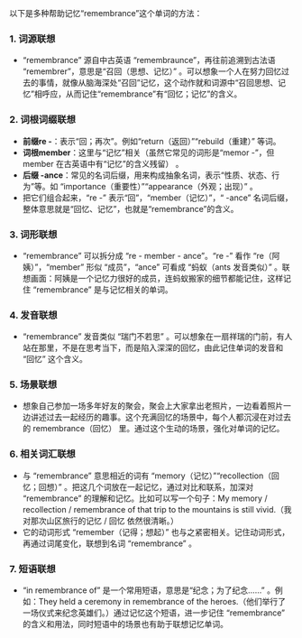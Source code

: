 以下是多种帮助记忆“remembrance”这个单词的方法：

### 1. 词源联想
 - “remembrance” 源自中古英语 “remembraunce”，再往前追溯到古法语 “remembrer”，意思是“召回（思想、记忆）” 。可以想象一个人在努力回忆过去的事情，就像从脑海深处“召回”记忆，这个动作就和词源中“召回思想、记忆”相呼应，从而记住“remembrance”有“回忆；记忆”的含义。

### 2. 词根词缀联想
 - **前缀re -**：表示“回；再次”。例如“return（返回）”“rebuild（重建）” 等词。
 - **词根member**：这里与“记忆”相关（虽然它常见的词形是“memor -”，但member 在古英语中有“记忆”的含义残留） 。
 - **后缀 -ance**：常见的名词后缀，用来构成抽象名词，表示“性质、状态、行为”等。如 “importance（重要性）”“appearance（外观；出现）” 。
 - 把它们组合起来，“re -” 表示“回”，“member（记忆）”，“ -ance” 名词后缀，整体意思就是“回忆、记忆”，也就是“remembrance”的含义。

### 3. 词形联想
 - “remembrance” 可以拆分成 “re - member - ance”。“re -” 看作 “re（阿姨）”，“member” 形似 “成员”，“ance” 可看成 “蚂蚁（ants 发音类似）” 。联想画面：阿姨是一个记忆力很好的成员，连蚂蚁搬家的细节都能记住，这样记住 “remembrance” 是与记忆相关的单词。

### 4. 发音联想
 - “remembrance” 发音类似 “瑞门不若思” 。可以想象在一扇祥瑞的门前，有人站在那里，不是在思考当下，而是陷入深深的回忆，由此记住单词的发音和 “回忆” 这个含义。

### 5. 场景联想
 - 想象自己参加一场多年好友的聚会，聚会上大家拿出老照片，一边看着照片一边讲述过去一起经历的趣事。这个充满回忆的场景中，每个人都沉浸在对过去的 remembrance（回忆） 里。通过这个生动的场景，强化对单词的记忆。

### 6. 相关词汇联想
 - 与 “remembrance” 意思相近的词有 “memory（记忆）”“recollection（回忆；回想）” 。把这几个词放在一起记忆，通过对比和联系，加深对 “remembrance” 的理解和记忆。比如可以写一个句子：My memory / recollection / remembrance of that trip to the mountains is still vivid.（我对那次山区旅行的记忆 / 回忆 依然很清晰。）
 - 它的动词形式 “remember（记得；想起）” 也与之紧密相关。记住动词形式，再通过词尾变化，联想到名词 “remembrance” 。

### 7. 短语联想
 - “in remembrance of” 是一个常用短语，意思是“纪念；为了纪念……” 。例如：They held a ceremony in remembrance of the heroes.（他们举行了一场仪式来纪念英雄们。）通过记忆这个短语，进一步记住 “remembrance” 的含义和用法，同时短语中的场景也有助于联想记忆单词。 